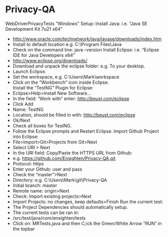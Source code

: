 Privacy-QA
==========
WebDriverPrivacyTests "Windows" Setup:
Install Java: i.e. “Java SE Development Kit 7u21 x64”
* http://www.oracle.com/technetwork/java/javase/downloads/index.htm
* Install to default location e.g. C:\Program Files\Java
* Check on the command line: java –version
Install Eclipse: i.e. “Eclipse IDE for Java Developers x64”
* http://www.eclipse.org/downloads/ 
*	Download and unpack the eclipse folder: e.g. To your desktop.
*	Launch Eclipse.
*	Set the workspace, e.g. C:\Users\Mark\workspace
*	Click on the “Workbench” icon inside Eclipse.   
Install the “TestNG” Plugin for Eclipse:
*	Eclipse>Help>Install New Software...
*	In the field: “Work with” enter: http://beust.com/eclipse
*	Click Add
*	Name: TestNG
*	Location, should be filled in with: http://beust.com/eclipse
*	Ok/Next
*	Check all boxes for TestNG.
*	Follow the Eclipse prompts and Restart Eclipse. 
Import Github Project into Eclipse:
* File>Import>Git>Projects from Git>Next
*	Select URI > Next
*	In the URI field: Copy/Paste the HTTPS URL from Github: 
*	e.g. https://github.com/Ensighten/Privacy-QA.git
*	Protocol: https
*	Enter your Github: user and pass
*	Check the “master”>Next
*	Directory: e.g. C:\Users\Mark\git\Privacy-QA
*	Initial branch: master
*	Remote name: origin>Next
*	Check: Import existing projects>Next
*	Import Projects: no changes, keep defaults>Finish
Run the current test:
*	The Project Dependencies should automatically setup. 
*	The current tests can be ran in:
*	/src/test/java/com/ensighten/tests
*	Click on: MRTests.java and then C;ick the Green/White Arrow “RUN” in the topbar


